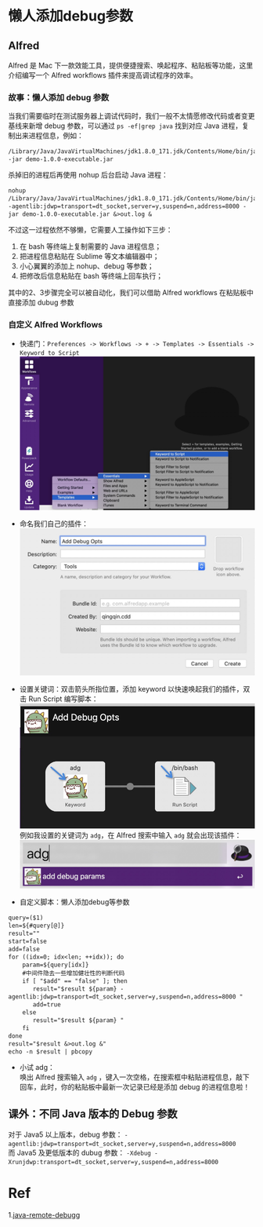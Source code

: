 # 懒人添加debug参数

## Alfred 

Alfred 是 Mac 下一款效能工具，提供便捷搜索、唤起程序、粘贴板等功能，这里介绍编写一个 Alfred workflows 插件来提高调试程序的效率。

### 故事：懒人添加 debug 参数
当我们需要临时在测试服务器上调试代码时，我们一般不太情愿修改代码或者变更基线来新增 debug 参数，可以通过
`ps -ef|grep java` 找到对应 Java 进程，复制出来进程信息，例如：
```
/Library/Java/JavaVirtualMachines/jdk1.8.0_171.jdk/Contents/Home/bin/java -jar demo-1.0.0-executable.jar
```
杀掉旧的进程后再使用 nohup 后台启动 Java 进程：
```
nohup /Library/Java/JavaVirtualMachines/jdk1.8.0_171.jdk/Contents/Home/bin/java -agentlib:jdwp=transport=dt_socket,server=y,suspend=n,address=8000 -jar demo-1.0.0-executable.jar &>out.log &
```

不过这一过程依然不够懒，它需要人工操作如下三步：
1. 在 bash 等终端上复制需要的 Java 进程信息；
2. 把进程信息粘贴在 Sublime 等文本编辑器中；
3. 小心翼翼的添加上 nohup、debug 等参数；
3. 把修改后信息粘贴在 bash 等终端上回车执行；

其中的2、3步骤完全可以被自动化，我们可以借助 Alfred workflows 在粘贴板中直接添加 dubug 参数

### 自定义 Alfred Workflows

+ 快递门：`Preferences -> Workflows -> + -> Templates -> Essentials -> Keyword to Script`
![添加workflows](./images/workflows.jpg)

+ 命名我们自己的插件：
![命名workflows](./images/workflows-name.jpg)

+ 设置关键词：双击箭头所指位置，添加 keyword 以快速唤起我们的插件，双击 Run Script 编写脚本： 
![命名workflows](./images/workflows-add-info.jpg)
例如我设置的关键词为 `adg`，在 Alfred 搜索中输入 `adg` 就会出现该插件：
![命名workflows](./images/workflows-wakeup.jpg)

+ 自定义脚本：懒人添加debug等参数
```Shell
query=($1)
len=${#query[@]}
result=""
start=false
add=false
for ((idx=0; idx<len; ++idx)); do
    param=${query[idx]}
    #中间件隐去一些增加健壮性的判断代码
    if [ "$add" == "false" ]; then
       result="$result ${param} -agentlib:jdwp=transport=dt_socket,server=y,suspend=n,address=8000 "
       add=true
    else 
       result="$result ${param} "
    fi
done
result="$result &>out.log &"
echo -n $result | pbcopy
```

+ 小试 adg：  
唤出 Alfred 搜索输入 `adg` ，键入一次空格，在搜索框中粘贴进程信息，敲下回车，此时，你的粘贴板中最新一次记录已经是添加 debug 的进程信息啦！

## 课外：不同 Java 版本的 Debug 参数
对于 Java5 以上版本，debug 参数：
`-agentlib:jdwp=transport=dt_socket,server=y,suspend=n,address=8000`  
而 Java5 及更低版本的 dubug 参数：
`-Xdebug -Xrunjdwp:transport=dt_socket,server=y,suspend=n,address=8000`

# Ref
1.[java-remote-debugg](https://stackoverflow.com/questions/138511/what-are-java-command-line-options-to-set-to-allow-jvm-to-be-remotely-debugged?answertab=votes#tab-top)
